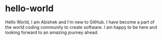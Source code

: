 # hello-world
Hello World, I am Abishek and I'm new to GitHub. I have become a part of the world coding community to create software. I am happy to be here and looking forward to an amazing journey ahead.

